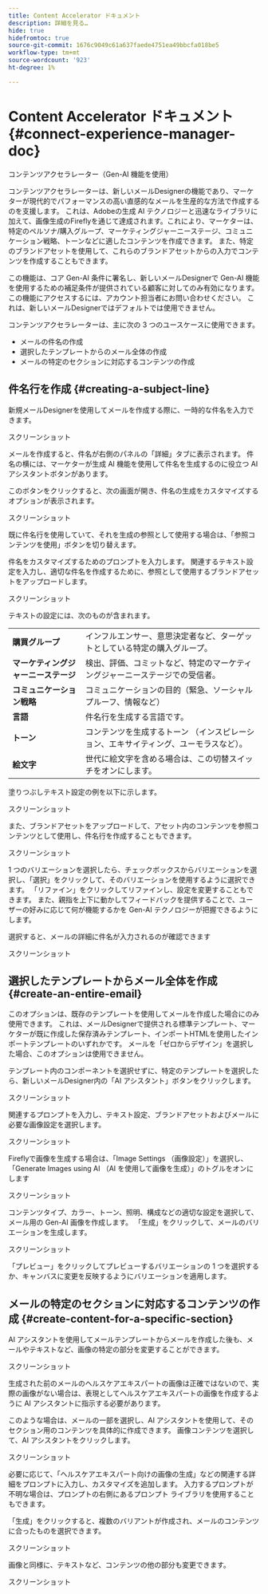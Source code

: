 ```yaml
---
title: Content Accelerator ドキュメント
description: 詳細を見る…
hide: true
hidefromtoc: true
source-git-commit: 1676c9049c61a637faede4751ea49bbcfa018be5
workflow-type: tm+mt
source-wordcount: '923'
ht-degree: 1%

---
```


# Content Accelerator ドキュメント {#connect-experience-manager-doc}

コンテンツアクセラレーター（Gen-AI 機能を使用）

コンテンツアクセラレーターは、新しいメールDesignerの機能であり、マーケターが現代的でパフォーマンスの高い直感的なメールを生産的な方法で作成するのを支援します。 これは、Adobeの生成 AI テクノロジーと迅速なライブラリに加えて、画像生成のFireflyを通じて達成されます。これにより、マーケターは、特定のペルソナ/購入グループ、マーケティングジャーニーステージ、コミュニケーション戦略、トーンなどに適したコンテンツを作成できます。 また、特定のブランドアセットを使用して、これらのブランドアセットからの入力でコンテンツを作成することもできます。

この機能は、コア Gen-AI 条件に署名し、新しいメールDesignerで Gen-AI 機能を使用するための補足条件が提供されている顧客に対してのみ有効になります。 この機能にアクセスするには、アカウント担当者にお問い合わせください。 これは、新しいメールDesignerではデフォルトでは使用できません。

コンテンツアクセラレーターは、主に次の 3 つのユースケースに使用できます。

* メールの件名の作成
* 選択したテンプレートからのメール全体の作成
* メールの特定のセクションに対応するコンテンツの作成

## 件名行を作成 {#creating-a-subject-line}

新規メールDesignerを使用してメールを作成する際に、一時的な件名を入力できます。

スクリーンショット

メールを作成すると、件名が右側のパネルの「詳細」タブに表示されます。 件名の横には、マーケターが生成 AI 機能を使用して件名を生成するのに役立つ AI アシスタントボタンがあります。

このボタンをクリックすると、次の画面が開き、件名の生成をカスタマイズするオプションが表示されます。

スクリーンショット

既に件名行を使用していて、それを生成の参照として使用する場合は、「参照コンテンツを使用」ボタンを切り替えます。

件名をカスタマイズするためのプロンプトを入力します。 関連するテキスト設定を入力し、適切な件名を作成するために、参照として使用するブランドアセットをアップロードします。

スクリーンショット

テキストの設定には、次のものが含まれます。

<table><tbody>
  <tr>
    <td><b>購買グループ</b></td>
    <td>インフルエンサー、意思決定者など、ターゲットとしている特定の購入グループ。</td>
  </tr>
  <tr>
    <td><b>マーケティングジャーニーステージ</b></td>
    <td>検出、評価、コミットなど、特定のマーケティングジャーニーステージでの受信者。</td>
  </tr>
  <tr>
    <td><b>コミュニケーション戦略</b></td>
    <td>コミュニケーションの目的（緊急、ソーシャルプルーフ、情報など）</td>
  </tr>
  <tr>
    <td><b>言語</b></td>
    <td>件名行を生成する言語です。</td>
  </tr>
  <tr>
    <td><b>トーン</b></td>
    <td>コンテンツを生成するトーン （インスピレーション、エキサイティング、ユーモラスなど）。</td>
  </tr>
  <tr>
    <td><b>絵文字</b></td>
    <td>世代に絵文字を含める場合は、この切替スイッチをオンにします。</td>
  </tr>
</tbody>
</table>

塗りつぶしテキスト設定の例を以下に示します。

スクリーンショット

また、ブランドアセットをアップロードして、アセット内のコンテンツを参照コンテンツとして使用し、件名行を作成することもできます。

スクリーンショット

1 つのバリエーションを選択したら、チェックボックスからバリエーションを選択し、「選択」をクリックして、そのバリエーションを使用するように選択できます。 「リファイン」をクリックしてリファインし、設定を変更することもできます。 また、親指を上下に動かしてフィードバックを提供することで、ユーザーの好みに応じて何が機能するかを Gen-AI テクノロジーが把握できるようにします。

選択すると、メールの詳細に件名が入力されるのが確認できます

スクリーンショット

## 選択したテンプレートからメール全体を作成 {#create-an-entire-email}

このオプションは、既存のテンプレートを使用してメールを作成した場合にのみ使用できます。 これは、メールDesignerで提供される標準テンプレート、マーケターが既に作成した保存済みテンプレート、インポートHTMLを使用したインポートテンプレートのいずれかです。 メールを「ゼロからデザイン」を選択した場合、このオプションは使用できません。

テンプレート内のコンポーネントを選択せずに、特定のテンプレートを選択したら、新しいメールDesigner内の「AI アシスタント」ボタンをクリックします。

スクリーンショット

関連するプロンプトを入力し、テキスト設定、ブランドアセットおよびメールに必要な画像設定を選択します。

スクリーンショット

Fireflyで画像を生成する場合は、「Image Settings （画像設定）」を選択し、「Generate Images using AI （AI を使用して画像を生成）」のトグルをオンにします

スクリーンショット

コンテンツタイプ、カラー、トーン、照明、構成などの適切な設定を選択して、メール用の Gen-AI 画像を作成します。 「生成」をクリックして、メールのバリエーションを生成します。

スクリーンショット

「プレビュー」をクリックしてプレビューするバリエーションの 1 つを選択するか、キャンバスに変更を反映するようにバリエーションを適用します。


## メールの特定のセクションに対応するコンテンツの作成 {#create-content-for-a-specific-section}

AI アシスタントを使用してメールテンプレートからメールを作成した後も、メールやテキストなど、画像の特定の部分を変更することができます。

スクリーンショット

生成された前のメールのヘルスケアエキスパートの画像は正確ではないので、実際の画像がない場合は、表現としてヘルスケアエキスパートの画像を作成するように AI アシスタントに指示する必要があります。

このような場合は、メールの一部を選択し、AI アシスタントを使用して、そのセクション用のコンテンツを具体的に作成できます。 画像コンテンツを選択して、AI アシスタントをクリックします。

スクリーンショット

必要に応じて、「ヘルスケアエキスパート向けの画像の生成」などの関連する詳細をプロンプトに入力し、カスタマイズを追加します。 入力するプロンプトが不明な場合は、プロンプトの右側にあるプロンプト ライブラリを使用することもできます。

「生成」をクリックすると、複数のバリアントが作成され、メールのコンテンツに合ったものを選択できます。

スクリーンショット

画像と同様に、テキストなど、コンテンツの他の部分も変更できます。

スクリーンショット
